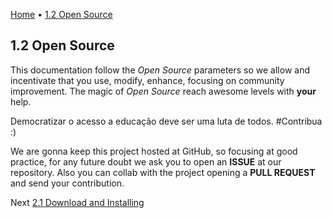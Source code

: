 [Home](../HomeEN.md) • [1.2 Open Source](#)


## 1.2 Open Source

This documentation follow the *Open Source* parameters so we allow and incentivate that you use, modify, enhance, focusing on community improvement. The magic of *Open Source* reach awesome levels with **your** help.


Democratizar o acesso a educação deve ser uma luta de todos. #Contribua :)

We are gonna keep this project hosted at GitHub, so focusing at good practice, for any future doubt we ask you to open an **ISSUE** at our repository. Also you can collab with the project opening a **PULL REQUEST** and send your contribution.

Next [2.1 Download and Installing](../2_CONFIG_ENG/1.download_eng.md)